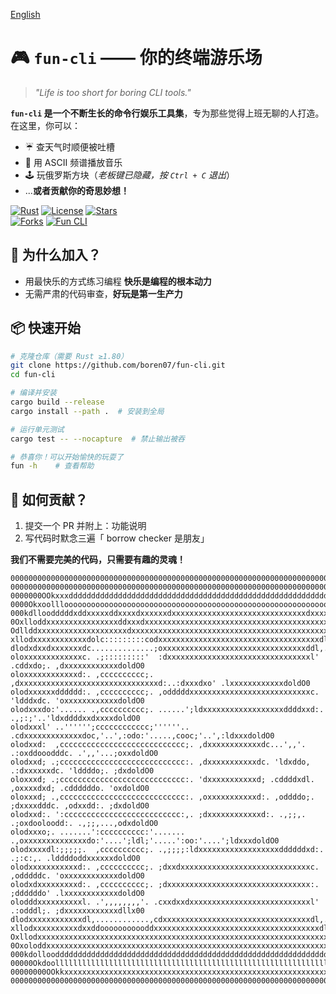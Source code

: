 [English](README-en.md)

# 🎮 `fun-cli` —— **你的终端游乐场**  

> *"Life is too short for boring CLI tools."*  

**`fun-cli` 是一个不断生长的命令行娱乐工具集**，专为那些觉得上班无聊的人打造。在这里，你可以：  
- ☔ 查天气时顺便被吐槽
- 🎵 用 ASCII 频谱播放音乐
- 🕹️ 玩俄罗斯方块（*老板键已隐藏，按 `Ctrl + C` 退出*）  
- ...**或者贡献你的奇思妙想！**  

[![Rust](https://img.shields.io/badge/rust-%23000000.svg?style=for-the-badge&logo=rust&logoColor=white)](https://www.rust-lang.org/)
[![License](https://img.shields.io/badge/License-Apache%202.0-blue.svg)](https://opensource.org/licenses/Apache-2.0)
[![Stars](https://img.shields.io/github/stars/boren07/fun-cli?logo=github)](https://github.com/boren07/fun-cli/stargazers)  
[![Forks](https://img.shields.io/github/forks/boren07/fun-cli?logo=github)](https://github.com/boren07/fun-cli/network/members)
[![Fun CLI](https://img.shields.io/badge/fun-cli)](https://github.com/boren07/fun-cli)

## 🚀 **为什么加入？**  
- 用最快乐的方式练习编程 **快乐是编程的根本动力**
- 无需严肃的代码审查，**好玩是第一生产力**  

## 📦 **快速开始**  
```bash
# 克隆仓库（需要 Rust ≥1.80）
git clone https://github.com/boren07/fun-cli.git
cd fun-cli

# 编译并安装
cargo build --release
cargo install --path .  # 安装到全局

# 运行单元测试
cargo test -- --nocapture  # 禁止输出被吞

# 恭喜你！可以开始愉快的玩耍了
fun -h    # 查看帮助


```
## 🤝 **如何贡献？**  
1. 提交一个 PR 并附上：功能说明
2. 写代码时默念三遍「 borrow checker 是朋友」


**我们不需要完美的代码，只需要有趣的灵魂！**  

```shell
0000000000000000000000000000000000000000000000000000000000000000000000000000000000000000000000000000
0000000000000000000000000000000000000000000000000000000000000000000000000000000000000000000000000000
0000000OOkxxxddddddddddddddddddddddddddddddddddddddddddddddddddddddddddddddddddddddddxxkkO0000000000
0000OkxoollloooooooooooooooooooooooooooooooooooooooooooooooooooooooooooooooooooooooooolllodxO0000000
000kdlloodddddxddxxxxxddxxxxdxxxxxxdxxxxxxxxxxxxxxxxxxxxxxxxxxxxxxdxxxxxxxxxxxxxxxxxxddddollodO00000
0OxlloddxxxxxxxxxxxxxxxxddxxxdxxxxxxxxxxxxxxxxxxxxxxxxxxxxxxxxxxxxxxxxxxdxxxxxxxxxxxxxxxxdddoloxO000
Odllddxxxxxxxxxxxxxxxxxxxxdxxxxxxxxxxxxxxxxxxxxxxxxxxxxxxxxxxxxxxxxxxxxxxddxxxxxxxxxxxxxxxxxdolox000
xllodxxxxxxxxxxxxdolc:::::::::codxxxxxxxxxxxxxxxxxxxxxxxxxxxxxxxxxxxxdl:,''',:odxxxxxxxxxxxxxdolok00
dlodxdxxdxxxxxxxdc..............;oxxxxxxxxxxxxxxxxxxxxxxxxxxxxxxxxddl,...','...;oxxxxxxxxxxxxxdllx00
oloxxxxxxxxxxxxxc. .;:::::::::'  :dxxxxxxxxxxxxxxxxxxxxxxxxxxxxxxxxl' .cddxdo;. ,dxxxxxxxxxxxxdoldO0
oloxxxxxxxxxxxxd:. ,cccccccccc;. ,dxxxxxxxxxxxxxxxxxxxxxxxxxxxxxxxd:..:dxxxdxo' .lxxxxxxxxxxxxdoldO0
olodxxxxxxdddddd:. ,cccccccccc;. ,odddddxxxxxxxxxxxxxxxxxxxxxxxxxxxc. 'ldddxdc. 'oxxxxxxxxxxxxdoldO0
olodxxxdo:'...... .,cccccccccc;. ......';ldxxxxxxxxxxxxxxxxxxddddxxd:. .,;:;'..'ldxddddxxdxxxxdoldO0
olodxxxl' ..'''''';cccccccccccc;''''''.. .cdxxxxxxxxxxxxxdoc,'..',:odo:'.....,cooc;'..',:ldxxxdoldO0
olodxxd:  ,cccccccccccccccccccccccccccc;. ,dxxxxxxxxxxxxdc...',,'. .:oxddooodddc. .',,'...;oxxdoldO0
olodxxd; .;cccccccccccccccccccccccccccc:. ,dxxxxxxxxxxxdc. 'ldxddo, .:dxxxxxxdc. 'lddddo;. ;dxdoldO0
oloxxxd; .;cccccccccccccccccccccccccccc:. 'dxxxxxxxxxxxd; .cddddxdl. ,oxxxxdxd; .cddddddo. 'oxdoldO0
oloxxxd; .,cccccccccccccccccccccccccccc:. ,oxxxxxxxxxxxd:. ,oddddo;. ;dxxxxdddc. ,odxxdd:. ;dxdoldO0
olodxxd:. ':cccccccccccccccccccccccccc:,. ;dxxxxxxxxxxxxd:. .,;;,. .;oxdooloodd:. .,;;,...,odxdoldO0
olodxxxo;. .......':cccccccccc:'....... .,oxxxxxxxxxxxxxxdo:'....';ldl;'.....':oo:'....';ldxxxdoldO0
olodxxxxdl:;;;;;.  ,cccccccccc;. .,;;;;:ldxxxxxxxxxxxxxxxxxxddddddxd:. .;:c:,. .lddddoddxxxxxxdoldO0
olodxxxxxxxxxxxd:. ,cccccccccc;. ;dxxdxxxxxxxxxxxxxxxxxxxxxxxxxxxxxc. ,odddddc. 'oxxxxxxxxxxxxdoldO0
olodxdxxxxxxxxxd:. ,cccccccccc;. ;dxxxxxxxxxxxxxxxxxxxxxxxxxxxxxxxx:. ;ddddddo' .lxxxxxxxxxxxxdoldO0
olodddxxxxxxxxxxl. .',,,,,,,,'. .cxxdxxdxxxxxxxxxxxxxxxxxxxxxxxxxxxl' .:odddl;. ;dxxxxxxxxxxxxdllx00
dlodxxxxxxxxxxxxdl,............,cdxxxxxxxxxxxxxxxxxxxxxxxxxxxxxxxxxdl,....'....:oxxxxxxxxxxxdxdllx00
xllodxxxxxxxxxxdxxddooooooooooddxxxxxxxxxxxxxxxxxxxxxxxxxxxxxxxxxxxxxdl:;,,,;codxxxxxxxxxxxxddoloO00
Oxllodxxxxxxxxxxxxxxxxxxxxxxxxxxxxxxxxxxxxxxxxxxxxxxxxxxxxxxxxxxxxxxxxxxxxxdxxxxxxxxxxxxxxxxdolok000
0Oxoloddxxxxxxxxxxxxxxxxxxxxxxxxxxxxxxxxxxxxxxxxxxxxxxxxxxxxxxxxxxxxxxxxxxddxxxxxxxxxxxxdddollok0000
000kdollooddddddddddddddddddddddddddddddddddddddddddddddddddddddddddddddddddddddddddddddoolloxO00000
00000OkdoollllllllllllllllllllllllllllllllllllllllllllllllllllllllllllllllllllllllllllloodxkO0000000
00000000OOkkxxxxxxxxxxxxxxxxxxxxxxxxxxxxxxxxxxxxxxxxxxxxxxxxxxxxxxxxxxxxxxxxxxxxxxxxxkkOO00000000000
0000000000000000000000000000000000000000000000000000000000000000000000000000000000000000000000000000
```

